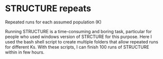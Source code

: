 # STRUCTURE repeats
Repeated runs for each assumed population (K)

Running STRUCTURE is a time-consuming and boring task, particular for people who used windows version of STRCTURE for this purpose. Here I used the bash shell script to create multiple folders that allow repeated runs for different Ks. With these scripts, I can finish 100 runs of STRUCTURE within in few hours. 
